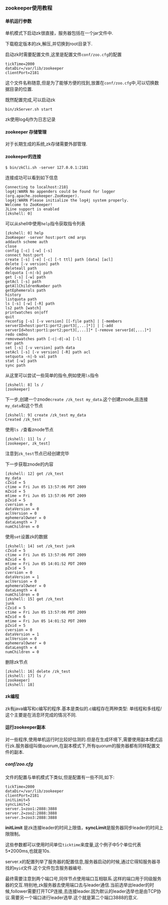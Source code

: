 ### zookeeper使用教程

#### 单机运行参数

单机模式下启动zk很直接，服务器包括在一个jar文件中.

下载稳定版本的zk,解压,并切换到root目录下.

启动zk时需要配置文件,这里是配置文件`conf/zoo.cfg`的配置


    tickTime=2000
    dataDir=/var/lib/zookeeper
    clientPort=2181

这个文件名称随意,但是为了能够方便的找到,放置在`conf/zoo.cfg`中,可以切换数据目录的位置.

既然配置完成,可以启动zk


```shell
bin/zkServer.sh start
```

zk使用log4j作为日志记录



#### zookeeper 存储管理

对于长期生成的系统,zk存储需要外部管理.



#### zookeeper的连接


```shell
$ bin/zkCli.sh -server 127.0.0.1:2181
```

连接成功可以看到如下信息


    Connecting to localhost:2181
    log4j:WARN No appenders could be found for logger (org.apache.zookeeper.ZooKeeper).
    log4j:WARN Please initialize the log4j system properly.
    Welcome to ZooKeeper!
    JLine support is enabled
    [zkshell: 0]

可以从shell中使用`help`指令获取指令列表


```shell
[zkshell: 0] help
ZooKeeper -server host:port cmd args
addauth scheme auth
close
config [-c] [-w] [-s]
connect host:port
create [-s] [-e] [-c] [-t ttl] path [data] [acl]
delete [-v version] path
deleteall path
delquota [-n|-b] path
get [-s] [-w] path
getAcl [-s] path
getAllChildrenNumber path
getEphemerals path
history
listquota path
ls [-s] [-w] [-R] path
ls2 path [watch]
printwatches on|off
quit
reconfig [-s] [-v version] [[-file path] | [-members serverID=host:port1:port2;port3[,...]*]] | [-add serverId=host:port1:port2;port3[,...]]* [-remove serverId[,...]*]
redo cmdno
removewatches path [-c|-d|-a] [-l]
rmr path
set [-s] [-v version] path data
setAcl [-s] [-v version] [-R] path acl
setquota -n|-b val path
stat [-w] path
sync path
```

从这里可以尝试一些简单的指令,例如使用`ls`指令


    [zkshell: 8] ls /
    [zookeeper]

下一步,创建一个znode`create /zk_test my_data`.这个创建znode,且连接`my_data`和这个节点


```shell
[zkshell: 9] create /zk_test my_data
Created /zk_test
```

使用`ls /`查看znode节点


    [zkshell: 11] ls /
    [zookeeper, zk_test]

注意到`zk_test`节点已经创建完毕

下一步获取znode的内容


```shell
[zkshell: 12] get /zk_test
my_data
cZxid = 5
ctime = Fri Jun 05 13:57:06 PDT 2009
mZxid = 5
mtime = Fri Jun 05 13:57:06 PDT 2009
pZxid = 5
cversion = 0
dataVersion = 0
aclVersion = 0
ephemeralOwner = 0
dataLength = 7
numChildren = 0
```

使用`set`设置zk的数据


    [zkshell: 14] set /zk_test junk
    cZxid = 5
    ctime = Fri Jun 05 13:57:06 PDT 2009
    mZxid = 6
    mtime = Fri Jun 05 14:01:52 PDT 2009
    pZxid = 5
    cversion = 0
    dataVersion = 1
    aclVersion = 0
    ephemeralOwner = 0
    dataLength = 4
    numChildren = 0
    [zkshell: 15] get /zk_test
    junk
    cZxid = 5
    ctime = Fri Jun 05 13:57:06 PDT 2009
    mZxid = 6
    mtime = Fri Jun 05 14:01:52 PDT 2009
    pZxid = 5
    cversion = 0
    dataVersion = 1
    aclVersion = 0
    ephemeralOwner = 0
    dataLength = 4
    numChildren = 0

删除zk节点


    [zkshell: 16] delete /zk_test
    [zkshell: 17] ls /
    [zookeeper]
    [zkshell: 18]

#### zk编程

zk有java编写和c编写的程序.基本是类似的.c编程存在两种类型: 单线程和多线程/这个主要是在消息环完成的情况不同.

#### 运行zookeeper副本

对一些程序,使用单机运行时比较好估测的.但是在生成环境下,需要使用副本模式运行zk.服务器组叫做quorum,在副本模式下,所有quorum的服务器都有同样配置文件的副本.



##### **conf/zoo.cfg**
文件的配置与单机模式下类似,但是配置有一些不同,如下:

    tickTime=2000
    dataDir=/var/lib/zookeeper
    clientPort=2181
    initLimit=5
    syncLimit=2
    server.1=zoo1:2888:3888
    server.2=zoo2:2888:3888
    server.3=zoo3:2888:3888

**initLimit**  是zk连接leader的时间上限值，**syncLimit**是服务器同步leader的时间上限限制。

这些参数都可以使用时间单位`ticktime`来度量,这个例子中5个单位代表5*2000ms,也就是10s.

server.x的配置列举了服务器的配置信息,服务器启动的时候,通过它得知服务器寻找的`myid`文件.这个文件包含服务器编号.

最终需要注意到两个端口号,同伴节点使用端口互相联系.这样的端口用于同级服务器的交互.特别地,zk服务器去使用端口去与leader通信.当前选举出leader的时候,follower需要打开TCP连接,去连接leader.因为默认的leader选举也是由TCP协议.需要另一个端口进行leader选举.这个就是第二个端口3888的意义.


